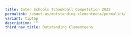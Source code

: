 ```yaml
---
title: Inter Schools Tchoukball Competition 2023
permalink: /about-us/outstanding-clementeens/permalink/
variant: tiptap
description: ""
third_nav_title: Outstanding Clementeens
---
```

